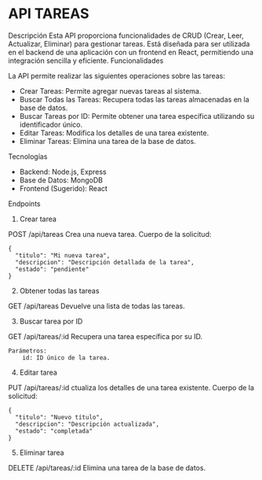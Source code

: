 # API TAREAS

Descripción
Esta API proporciona funcionalidades de CRUD (Crear, Leer, Actualizar, Eliminar) para gestionar tareas. Está diseñada para ser utilizada en el backend de una aplicación con un frontend en React, permitiendo una integración sencilla y eficiente.
Funcionalidades

La API permite realizar las siguientes operaciones sobre las tareas:
- Crear Tareas: Permite agregar nuevas tareas al sistema.
- Buscar Todas las Tareas: Recupera todas las tareas almacenadas en la base de datos.
- Buscar Tareas por ID: Permite obtener una tarea específica utilizando su identificador único.
- Editar Tareas: Modifica los detalles de una tarea existente.
- Eliminar Tareas: Elimina una tarea de la base de datos.

Tecnologías
- Backend: Node.js, Express
- Base de Datos: MongoDB
- Frontend (Sugerido): React

Endpoints
1. Crear tarea

POST /api/tareas
Crea una nueva tarea.
Cuerpo de la solicitud:

    {
      "titulo": "Mi nueva tarea",
      "descripcion": "Descripción detallada de la tarea",
      "estado": "pendiente"
    }

2. Obtener todas las tareas

GET /api/tareas
 Devuelve una lista de todas las tareas.

3. Buscar tarea por ID

GET /api/tareas/:id
Recupera una tarea específica por su ID.

    Parámetros:
        id: ID único de la tarea.

4. Editar tarea

PUT /api/tareas/:id
ctualiza los detalles de una tarea existente.
    Cuerpo de la solicitud:

    {
      "titulo": "Nuevo título",
      "descripcion": "Descripción actualizada",
      "estado": "completada"
    }

5. Eliminar tarea

DELETE /api/tareas/:id
Elimina una tarea de la base de datos.
